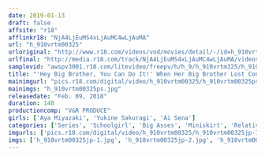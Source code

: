 ```yaml
---
date: 2019-01-13
draft: false
affsite: "r18"
afflinkr18: "NjA4LjEuMS4xLjAuMC4wLjAuMA"
url: "h_910vrtm00325"
urloriginal: "http://www.r18.com/videos/vod/movies/detail/-/id=h_910vrtm00325"
urlfinal: "http://media.r18.com/track/NjA4LjEuMS4xLjAuMC4wLjAuMA/videos/vod/movies/detail/-/id=h_910vrtm00325"
samplevid: "awspv3001.r18.com/litevideo/freepv/h/h_9/h_910vrtm325/h_910vrtm325_dmb_w.mp4"
title: "'Hey Big Brother, You Can Do It!' When Her Big Brother Lost Confidence In Himself, His Cheerleader Little Sister Tries To Cheer Him Up, But When He Catches A Glimpse Of Her Ass Underneath Her Skirt, He Gets Rock Hard! Hoping To Make Him Feel Better, She Rides His Cock For A Raw Creampie Bonanza! Unbeknownst To Their Parents, These Two Are Having A Multiple Orgasm Fuck Fest! 2"
mainimgurl: "pics.r18.com/digital/video/h_910vrtm00325/h_910vrtm00325ps.jpg"
mainimgs: "h_910vrtm00325ps.jpg"
releasedate: "Feb. 09, 2018"
duration: 148
productioncomp: "V&R PRODUCE"
girls: ['Aya Miyazaki', 'Yukine Sakuragi', 'Ai Sena']
categories: ['Series', 'Schoolgirl', 'Big Asses', 'Miniskirt', 'Relatives', 'Variety', 'Sister', 'Sports', 'Creampie', 'Hi-Def']
imgurls: ['pics.r18.com/digital/video/h_910vrtm00325/h_910vrtm00325jp-1.jpg', 'pics.r18.com/digital/video/h_910vrtm00325/h_910vrtm00325jp-2.jpg', 'pics.r18.com/digital/video/h_910vrtm00325/h_910vrtm00325jp-3.jpg', 'pics.r18.com/digital/video/h_910vrtm00325/h_910vrtm00325jp-4.jpg', 'pics.r18.com/digital/video/h_910vrtm00325/h_910vrtm00325jp-5.jpg', 'pics.r18.com/digital/video/h_910vrtm00325/h_910vrtm00325jp-6.jpg', 'pics.r18.com/digital/video/h_910vrtm00325/h_910vrtm00325jp-7.jpg', 'pics.r18.com/digital/video/h_910vrtm00325/h_910vrtm00325jp-8.jpg', 'pics.r18.com/digital/video/h_910vrtm00325/h_910vrtm00325jp-9.jpg', 'pics.r18.com/digital/video/h_910vrtm00325/h_910vrtm00325jp-10.jpg', 'pics.r18.com/digital/video/h_910vrtm00325/h_910vrtm00325jp-11.jpg', 'pics.r18.com/digital/video/h_910vrtm00325/h_910vrtm00325jp-12.jpg', 'pics.r18.com/digital/video/h_910vrtm00325/h_910vrtm00325jp-13.jpg', 'pics.r18.com/digital/video/h_910vrtm00325/h_910vrtm00325jp-14.jpg', 'pics.r18.com/digital/video/h_910vrtm00325/h_910vrtm00325jp-15.jpg', 'pics.r18.com/digital/video/h_910vrtm00325/h_910vrtm00325jp-16.jpg', 'pics.r18.com/digital/video/h_910vrtm00325/h_910vrtm00325jp-17.jpg', 'pics.r18.com/digital/video/h_910vrtm00325/h_910vrtm00325jp-18.jpg', 'pics.r18.com/digital/video/h_910vrtm00325/h_910vrtm00325jp-19.jpg', 'pics.r18.com/digital/video/h_910vrtm00325/h_910vrtm00325jp-20.jpg']
imgs: ['h_910vrtm00325jp-1.jpg', 'h_910vrtm00325jp-2.jpg', 'h_910vrtm00325jp-3.jpg', 'h_910vrtm00325jp-4.jpg', 'h_910vrtm00325jp-5.jpg', 'h_910vrtm00325jp-6.jpg', 'h_910vrtm00325jp-7.jpg', 'h_910vrtm00325jp-8.jpg', 'h_910vrtm00325jp-9.jpg', 'h_910vrtm00325jp-10.jpg', 'h_910vrtm00325jp-11.jpg', 'h_910vrtm00325jp-12.jpg', 'h_910vrtm00325jp-13.jpg', 'h_910vrtm00325jp-14.jpg', 'h_910vrtm00325jp-15.jpg', 'h_910vrtm00325jp-16.jpg', 'h_910vrtm00325jp-17.jpg', 'h_910vrtm00325jp-18.jpg', 'h_910vrtm00325jp-19.jpg', 'h_910vrtm00325jp-20.jpg']
---
```

